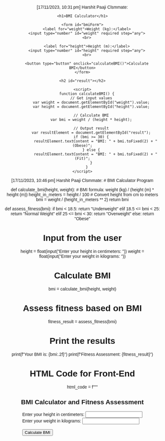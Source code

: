 [17/11/2023, 10:31 pm] Harshit Paaji Clsmmate: <!DOCTYPE html>
<html lang="en">
<head>
    <meta charset="UTF-8">
    <meta name="viewport" content="width=device-width, initial-scale=1.0">
    <title>BMI Calculator</title>
    <style>
        body {
            font-family: Arial, sans-serif;
            text-align: center;
            margin: 20px;
        }
        form {
            display: inline-block;
            text-align: left;
        }
    </style>
</head>
<body>

    <h1>BMI Calculator</h1>

    <form id="bmiForm">
        <label for="weight">Weight (kg):</label>
        <input type="number" id="weight" required step="any">
        <br>

        <label for="height">Height (m):</label>
        <input type="number" id="height" required step="any">
        <br>

        <button type="button" onclick="calculateBMI()">Calculate BMI</button>
    </form>

    <h2 id="result"></h2>

    <script>
        function calculateBMI() {
            // Get input values
            var weight = document.getElementById("weight").value;
            var height = document.getElementById("height").value;

            // Calculate BMI
            var bmi = weight / (height * height);

            // Output result
            var resultElement = document.getElementById("result");
            if (bmi >= 30) {
                resultElement.textContent = "BMI: " + bmi.toFixed(2) + " (Obese)";
            } else {
                resultElement.textContent = "BMI: " + bmi.toFixed(2) + " (Fit)";
            }
        }
    </script>

</body>
</html>
[17/11/2023, 10:46 pm] Harshit Paaji Clsmmate: # BMI Calculator Program

def calculate_bmi(height, weight):
    # BMI formula: weight (kg) / (height (m) * height (m))
    height_in_meters = height / 100  # Convert height from cm to meters
    bmi = weight / (height_in_meters ** 2)
    return bmi

def assess_fitness(bmi):
    if bmi < 18.5:
        return "Underweight"
    elif 18.5 <= bmi < 25:
        return "Normal Weight"
    elif 25 <= bmi < 30:
        return "Overweight"
    else:
        return "Obese"

# Input from the user
height = float(input("Enter your height in centimeters: "))
weight = float(input("Enter your weight in kilograms: "))

# Calculate BMI
bmi = calculate_bmi(height, weight)

# Assess fitness based on BMI
fitness_result = assess_fitness(bmi)

# Print the results
print(f"Your BMI is: {bmi:.2f}")
print(f"Fitness Assessment: {fitness_result}")

# HTML Code for Front-End
html_code = f"""
<!DOCTYPE html>
<html lang="en">
<head>
    <meta charset="UTF-8">
    <meta name="viewport" content="width=device-width, initial-scale=1.0">
    <title>BMI Calculator</title>
    <style>
        body {{
            font-family: Arial, sans-serif;
            background-color: #f4f4f4;
            text-align: center;
            padding: 50px;
        }}
        h2 {{
            color: #333;
        }}
    </style>
</head>
<body>
    <h2>BMI Calculator and Fitness Assessment</h2>
    <form action="">
        <label for="height">Enter your height in centimeters:</label>
        <input type="number" id="height" name="height" required><br>
        <label for="weight">Enter your weight in kilograms:</label>
        <input type="number" id="weight" name="weight" required><br><br>
        <button type="button" onclick="calculateBMI()">Calculate BMI</button><br><br>
        <p id="bmiResult"></p>
        <p id="fitnessResult"></p>
    </form>
    <script>
        function calculateBMI() {{
            var height = document.getElementById('height').value;
            var weight = document.getElementById('weight').value;
            var bmi = (weight / ((height / 100) ** 2)).toFixed(2);
            var fitnessResult = '';

            if (bmi < 18.5) {{
                fitnessResult = 'Underweight';
            }} else if (bmi < 25) {{
                fitnessResult = 'Normal Weight';
            }} else if (bmi < 30) {{
                fitnessResult = 'Overweight';
            }} else {{
                fitnessResult = 'Obese';
            }}

            document.getElementById('bmiResult').innerHTML = 'Your BMI is: ' + bmi;
            document.getElementById('fitnessResult').innerHTML = 'Fitness Assessment: ' + fitnessResult;
        }}
    </script>
</body>
</html>
"""

# Save HTML code to a file
with open("bmi_calculator.html", "w") as html_file:
    html_file.write(html_code)
